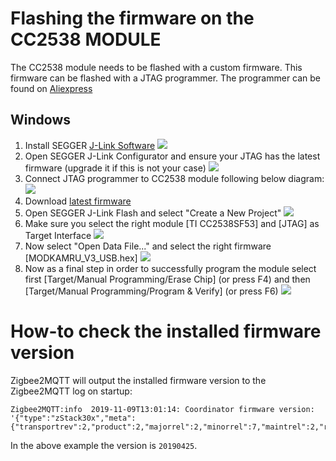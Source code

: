 ---
---
# Flashing the firmware on the CC2538 MODULE
The CC2538 module needs to be flashed with a custom firmware. This firmware can be flashed with a JTAG programmer.
The programmer can be found on [Aliexpress](https://www.aliexpress.com/wholesale?catId=0&initiative_id=SB_20191108075039&SearchText=jlink+V8+jtag)

## Windows
1. Install SEGGER [J-Link Software](https://www.segger.com/downloads/jlink/)
![](../images/cc2538-jtag-2.jpg)
2. Open SEGGER J-Link Configurator and ensure your JTAG has the latest firmware (upgrade it if this is not your case)
![](../images/cc2538-jtag-3.jpg)
3. Connect JTAG programmer to CC2538 module following below diagram:
![](../images/cc2538-jtag-1.jpg)
4. Download [latest firmware](https://github.com/jethome-ru/zigbee-firmware/tree/master/ti/coordinator/cc2538_cc2592)
5. Open SEGGER J-Link Flash and select "Create a New Project"
![](../images/cc2538-jtag-4.jpg)
6. Make sure you select the right module [TI CC2538SF53] and [JTAG] as Target Interface
![](../images/cc2538-jtag-5.jpg)
7. Now select "Open Data File..." and select the right firmware [MODKAMRU_V3_USB.hex]
![](../images/cc2538-jtag-6.jpg)
8. Now as a final step in order to successfully program the module select first [Target/Manual Programming/Erase Chip] (or press F4) and then [Target/Manual Programming/Program & Verify] (or press F6)
![](../images/cc2538-jtag-7.jpg)


# How-to check the installed firmware version
Zigbee2MQTT will output the installed firmware version to the Zigbee2MQTT log on startup:
```
Zigbee2MQTT:info  2019-11-09T13:01:14: Coordinator firmware version: '{"type":"zStack30x","meta":{"transportrev":2,"product":2,"majorrel":2,"minorrel":7,"maintrel":2,"revision":20190425}}'
```

In the above example the version is `20190425`.

